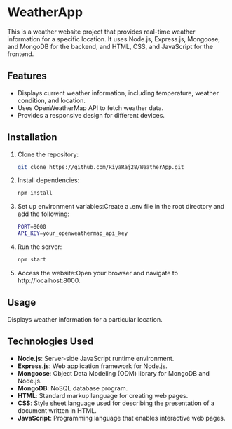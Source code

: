 # WeatherApp

This is a weather website project that provides real-time weather information for a specific location. It uses Node.js, Express.js, Mongoose, and MongoDB for the backend, and HTML, CSS, and JavaScript for the frontend.

## Features

- Displays current weather information, including temperature, weather condition, and location.
- Uses OpenWeatherMap API to fetch weather data.
- Provides a responsive design for different devices.

## Installation

1. Clone the repository:

   ```bash
   git clone https://github.com/RiyaRaj28/WeatherApp.git

2. Install dependencies:
   ```bash
   npm install

3. Set up environment variables:Create a .env file in the root directory and add the following:
   ```bash
   PORT=8000
   API_KEY=your_openweathermap_api_key
   
4. Run the server:
   ```bash
   npm start

5. Access the website:Open your browser and navigate to http://localhost:8000.

## Usage
Displays weather information for a particular location.

## Technologies Used

- **Node.js**: Server-side JavaScript runtime environment.
- **Express.js**: Web application framework for Node.js.
- **Mongoose**: Object Data Modeling (ODM) library for MongoDB and Node.js.
- **MongoDB**: NoSQL database program.
- **HTML**: Standard markup language for creating web pages.
- **CSS**: Style sheet language used for describing the presentation of a document written in HTML.
- **JavaScript**: Programming language that enables interactive web pages.

